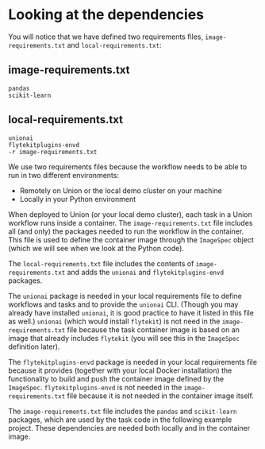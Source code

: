 # Looking at the dependencies

You will notice that we have defined two requirements files, `image-requirements.txt` and `local-requirements.txt`:

## image-requirements.txt

```{code-block} text
pandas
scikit-learn
```

## local-requirements.txt

```{code-block} text
unionai
flytekitplugins-envd
-r image-requirements.txt
```

We use two requirements files because the workflow needs to be able to run in two different environments:
* Remotely on Union or the local demo cluster on your machine
* Locally in your Python environment

When deployed to Union (or your local demo cluster), each task in a Union workflow runs inside a container.
The `image-requirements.txt` file includes all (and only) the packages needed to run the workflow in the container.
This file is used to define the container image through the `ImageSpec` object (which we will see when we look at the Python code).

The `local-requirements.txt` file includes the contents of `image-requirements.txt` and adds the `unionai` and `flytekitplugins-envd` packages.

The `unionai` package is needed in your local requirements file to define workflows and tasks and to provide the `unionai` CLI. (Though you may already have installed `unionai`, it is good practice to have it listed in this file as well.) `unionai` (which would install `flytekit`) is not need in the `image-requirements.txt` file because the task container image  is based on an image that already includes `flytekit` (you will see this in the `ImageSpec` definition later).

The `flytekitplugins-envd` package is needed in your local requirements file because it provides (together with your local Docker installation) the functionality to build and push the container image defined by the `ImageSpec`.
`flytekitplugins-envd` is not needed in the `image-requirements.txt` file because it is not needed in the container image itself.

The `image-requirements.txt` file includes the `pandas` and `scikit-learn` packages, which are used by the task code in the following example project. These dependencies are needed both locally and in the container image.

